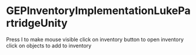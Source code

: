 # GEPInventoryImplementationLukePartridgeUnity

Press I to make mouse visible
click on inventory button to open inventory
click on objects to add to inventory
